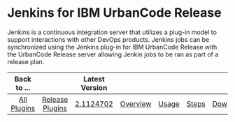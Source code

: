 
Jenkins for IBM UrbanCode Release
=================================


Jenkins is a continuous integration server that utilizes a plug-in model to support interactions with other DevOps 
products. Jenkins jobs can be synchronized using the Jenkins plug-in for IBM UrbanCode Release with the UrbanCode 
Release server allowing Jenkin jobs to be ran as part of a release plan.


|Back to ...||Latest Version|||||
| :---: | :---: | :---: | :---: | :---: | :---: | :---: |
|[All Plugins](../../index.md)|[Release Plugins](../README.md)|[2.1124702](https://raw.githubusercontent.com/UrbanCode/IBM-UCR-PLUGINS/main/files/ucr-jenkins-ci/plugins-ucr-jenkins-ci-2.1124702.zip)|[Overview](overview.md)|[Usage](usage.md)|[Steps](steps.md)|[Downloads](downloads.md)|
